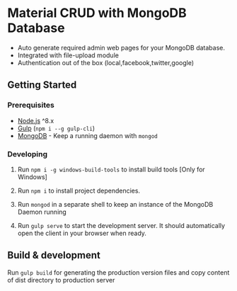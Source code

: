 # Material CRUD with MongoDB Database
+ Auto generate required admin web pages for your MongoDB database.
+ Integrated with file-upload module
+ Authentication out of the box (local,facebook,twitter,google)

## Getting Started

### Prerequisites

- [Node.js](nodejs.org) ^8.x
- [Gulp](https://gulpjs.com/) (`npm i --g gulp-cli`)
- [MongoDB](https://www.mongodb.org/) - Keep a running daemon with `mongod`

### Developing

1. Run `npm i -g windows-build-tools` to install build tools [Only for Windows]

2. Run `npm i` to install project dependencies.

3. Run `mongod` in a separate shell to keep an instance of the MongoDB Daemon running

4. Run `gulp serve` to start the development server. It should automatically open the client in your browser when ready.

## Build & development

Run `gulp build` for generating the production version files and copy content of dist directory to production server